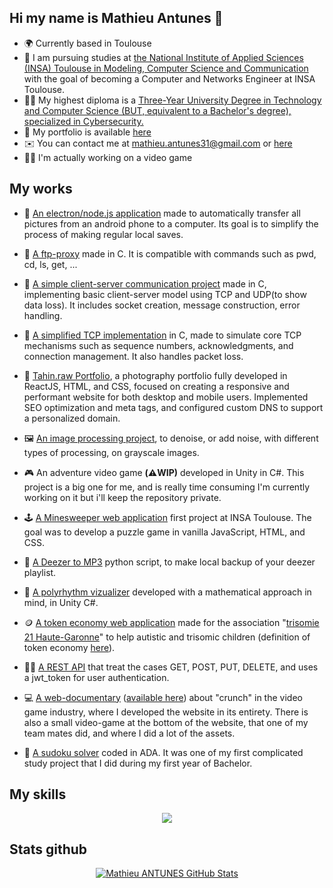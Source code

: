 ## Hi my name is Mathieu Antunes 👋

- 🌍 Currently based in Toulouse
- 🚀 I am pursuing studies at [the National Institute of Applied Sciences (INSA) Toulouse in Modeling, Computer Science and Communication](https://www.insa-toulouse.fr/pre-orientation/) with the goal of becoming a Computer and Networks Engineer at INSA Toulouse.
- 👨‍🎓 My highest diploma is a [Three-Year University Degree in Technology and Computer Science (BUT, equivalent to a Bachelor's degree), specialized in Cybersecurity.](https://www.onisep.fr/ressources/univers-formation/formations/Post-bac/but-informatique-parcours-deploiement-d-applications-communicantes-et-securisees)
- 💼 My portfolio is available [here](https://malachite01.github.io/portfolio/)
- ✉️ You can contact me at [mathieu.antunes31@gmail.com](mailto:mathieu.antunes31@gmail.com) or [here](https://www.linkedin.com/in/ANTUNESMathieu/)
- 👨‍💻 I'm actually working on a video game



## My works

- 📲 [An electron/node.js application](https://github.com/Malachite01/appTransfertMobile) made to automatically transfer all pictures from an android phone to a computer. Its goal is to simplify the process of making regular local saves.

- 📡 [A ftp-proxy](https://github.com/Malachite01/proxy-ftp) made in C. It is compatible with commands such as pwd, cd, ls, get, ...

- 📨 [A simple client-server communication project](https://github.com/Malachite01/tsock-Insa) made in C, implementing basic client-server model using TCP and UDP(to show data loss). It includes socket creation, message construction, error handling.

- 📶 [A simplified TCP implementation](https://github.com/Malachite01/mic-tcp-insa) in C, made to simulate core TCP mechanisms such as sequence numbers, acknowledgments, and connection management. It also handles packet loss.

- 📸 [Tahin.raw Portfolio](https://tahinraw.fr), a photography portfolio fully developed in ReactJS, HTML, and CSS, focused on creating a responsive and performant website for both desktop and mobile users. Implemented SEO optimization and meta tags, and configured custom DNS to support a personalized domain.

- 🖼️ [An image processing project](https://github.com/Malachite01/Image_processing_project/), to denoise, or add noise, with different types of processing, on grayscale images.

- 🎮 An adventure video game **(⚠️WIP)** developed in Unity in C#. This project is a big one for me, and is really time consuming I'm currently working on it but i'll keep the repository private.

- 🕹️ [A Minesweeper web application](https://malachite01.github.io/prog_web/) first project at INSA Toulouse. The goal was to develop a puzzle game in vanilla JavaScript, HTML, and CSS.

- 🎵 [A Deezer to MP3](https://github.com/Malachite01/deezer_to_mp3) python script, to make local backup of your deezer playlist.

- 🎼 [A polyrhythm vizualizer](https://github.com/Malachite01/polyrhythm_visualizer) developed with a mathematical approach in mind, in Unity C#. 

- 🪙 [A token economy web application](https://github.com/Malachite01/SAE-Trisomie21-HG) made for the association "[trisomie 21 Haute-Garonne](http://trisomie21-haute-garonne.org/)" to help autistic and trisomic children (definition of token economy [here](https://www.dictionary.com/browse/token-economy)).

- 👨‍💻 [A REST API](https://github.com/Malachite01/apiRestBlog) that treat the cases GET, POST, PUT, DELETE, and uses a jwt_token for user authentication.

- 💻 [A web-documentary](https://github.com/Malachite01/crunch_webdoc/) ([available here](https://webdoc-wejustwork.netlify.app/)) about "crunch" in the video game industry, where I developed the website in its entirety. There is also a small video-game at the bottom of the website, that one of my team mates did, and where I did a lot of the assets.

- 🧮 [A sudoku solver](https://github.com/Malachite01/sudokuSolver) coded in ADA. It was one of my first complicated study project that I did during my first year of Bachelor.  


## My skills

<p align="center">
  <a href="https://skillicons.dev">
    <img src="https://skillicons.dev/icons?i=nodejs,react,electron,c,cs,go,docker,kubernetes,linux,grafana,py,blender,unity,androidstudio,html,css,js,php,postman,mysql,java,latex,ps" />
  </a>
</p>


## Stats github
<p align="center">
  <a href="https://github.com/Malachite01">
    <img src="https://github-readme-stats.vercel.app/api?username=Malachite01&theme=radical&show_icons=true" alt="Mathieu ANTUNES GitHub Stats" />
  </a>
<!--  <a href="https://github.com/Malachite01">
    <img src="https://github-readme-stats.vercel.app/api/top-langs/?username=Malachite01&theme=radical&count_private=true" alt="Mathieu ANTUNES GitHub Stats" />
  </a>-->
</p>

